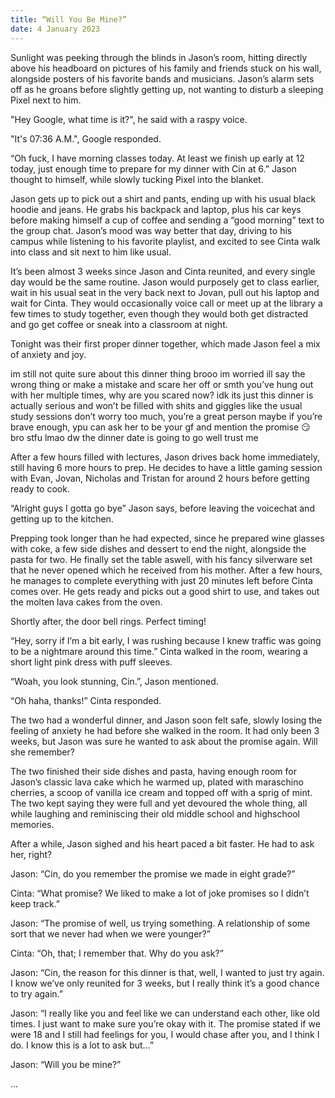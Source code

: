 ```yaml
---
title: “Will You Be Mine?”
date: 4 January 2023
---
```


Sunlight was peeking through the blinds in Jason’s room, hitting directly above his headboard on pictures of his family and friends stuck on his wall, alongside posters of his favorite bands and musicians. Jason’s alarm sets off as he groans before slightly getting up, not wanting to disturb a sleeping Pixel next to him.

"Hey Google, what time is it?", he said with a raspy voice.

"It's 07:36 A.M.", Google responded.

“Oh fuck, I have morning classes today. At least we finish up early at 12 today, just enough time to prepare for my dinner with Cin at 6.” Jason thought to himself, while slowly tucking Pixel into the blanket.

Jason gets up to pick out a shirt and pants, ending up with his usual black hoodie and jeans. He grabs his backpack and laptop, plus his car keys before making himself a cup of coffee and sending a “good morning” text to the group chat. Jason’s mood was way better that day, driving to his campus while listening to his favorite playlist, and excited to see Cinta walk into class and sit next to him like usual.

It’s been almost 3 weeks since Jason and Cinta reunited, and every single day would be the same routine. Jason would purposely get to class earlier, wait in his usual seat in the very back next to Jovan, pull out his laptop and wait for Cinta. They would occasionally voice call or meet up at the library a few times to study together, even though they would both get distracted and go get coffee or sneak into a classroom at night.

Tonight was their first proper dinner together, which made Jason feel a mix of anxiety and joy.

<message-container  platform="WhatsApp" time="08:39 am">
<message contact="Jason" alignment="right" img="/content/promised/jason.png">im still not quite sure about this dinner thing</message>
<message alignment="right">
brooo im worried ill say the wrong thing or make a mistake and scare her off or smth</message>
<message contact="Jovan" alignment="left" img="/content/promised/jovan.jpg">
you’ve hung out with her multiple times, why are you scared now?
</message>
<message contact="Jason" alignment="right" img="/content/promised/jason.png">
idk its just this dinner is actually serious and won’t be filled with shits and giggles like the usual study sessions</message>
<message contact="Jovan" alignment="left" img="/content/promised/jovan.jpg">
don’t worry too much, you’re a great person
</message>
<message alignment="left">
maybe if you’re brave enough, ypu can ask her to be your gf and mention the promise 😏
</message>
<message contact="Jason" alignment="right" img="/content/promised/jason.png">
bro stfu</message>
<message contact="Jovan" alignment="left" img="/content/promised/jovan.jpg">
lmao
</message>
<message alignment="left">
dw the dinner date is going to go well trust me
</message>
</message-container>

After a few hours filled with lectures, Jason drives back home immediately, still having 6 more hours to prep. He decides to have a little gaming session with Evan, Jovan, Nicholas and Tristan for around 2 hours before getting ready to cook.

“Alright guys I gotta go bye” Jason says, before leaving the voicechat and getting up to the kitchen.

Prepping took longer than he had expected, since he prepared wine glasses with coke, a few side dishes and dessert to end the night, alongside the pasta for two. He finally set the table aswell, with his fancy silverware set that he never opened which he received from his mother. After a few hours, he manages to complete everything with just 20 minutes left before Cinta comes over. He gets ready and picks out a good shirt to use, and takes out the molten lava cakes from the oven.

Shortly after, the door bell rings. Perfect timing!

“Hey, sorry if I’m a bit early, I was rushing because I knew traffic was going to be a nightmare around this time.” Cinta walked in the room, wearing a short light pink dress with puff sleeves.

“Woah, you look stunning, Cin.”, Jason mentioned.

“Oh haha, thanks!” Cinta responded.

The two had a wonderful dinner, and Jason soon felt safe, slowly losing the feeling of anxiety he had before she walked in the room. It had only been 3 weeks, but Jason was sure he wanted to ask about the promise again. Will she remember?

The two finished their side dishes and pasta, having enough room for Jason’s classic lava cake which he warmed up, plated with maraschino cherries, a scoop of vanilla ice cream and topped off with a sprig of mint. The two kept saying they were full and yet devoured the whole thing, all while laughing and reminiscing their old middle school and highschool memories.

After a while, Jason sighed and his heart paced a bit faster. He had to ask her, right?

Jason: “Cin, do you remember the promise we made in eight grade?”

Cinta: “What promise? We liked to make a lot of joke promises so I didn’t keep track.”

Jason: “The promise of well, us trying something. A relationship of some sort that we never had when we were younger?”

Cinta: “Oh, that; I remember that. Why do you ask?”

Jason: “Cin, the reason for this dinner is that, well, I wanted to just try again. I know we’ve only reunited for 3 weeks, but I really think it’s a good chance to try again.”

Jason: “I really like you and feel like we can understand each other, like old times. I just want to make sure you’re okay with it. The promise stated if we were 18 and I still had feelings for you, I would chase after you, and I think I do. I know this is a lot to ask but…”

Jason: “Will you be mine?”

…
